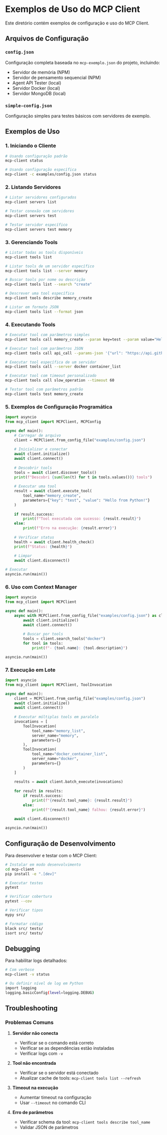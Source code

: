 # Exemplos de Uso do MCP Client

Este diretório contém exemplos de configuração e uso do MCP Client.

## Arquivos de Configuração

### `config.json`
Configuração completa baseada no `mcp-exemplo.json` do projeto, incluindo:
- Servidor de memória (NPM)
- Servidor de pensamento sequencial (NPM)
- Agent API Tester (local)
- Servidor Docker (local)
- Servidor MongoDB (local)

### `simple-config.json`
Configuração simples para testes básicos com servidores de exemplo.

## Exemplos de Uso

### 1. Iniciando o Cliente

```bash
# Usando configuração padrão
mcp-client status

# Usando configuração específica
mcp-client -c examples/config.json status
```

### 2. Listando Servidores

```bash
# Listar servidores configurados
mcp-client servers list

# Testar conexão com servidores
mcp-client servers test

# Testar servidor específico
mcp-client servers test memory
```

### 3. Gerenciando Tools

```bash
# Listar todas as tools disponíveis
mcp-client tools list

# Listar tools de um servidor específico
mcp-client tools list --server memory

# Buscar tools por nome ou descrição
mcp-client tools list --search "create"

# Descrever uma tool específica
mcp-client tools describe memory_create

# Listar em formato JSON
mcp-client tools list --format json
```

### 4. Executando Tools

```bash
# Executar tool com parâmetros simples
mcp-client tools call memory_create --param key=test --param value="Hello World"

# Executar tool com parâmetros JSON
mcp-client tools call api_call --params-json '{"url": "https://api.github.com", "method": "GET"}'

# Executar tool específica de um servidor
mcp-client tools call --server docker container_list

# Executar tool com timeout personalizado
mcp-client tools call slow_operation --timeout 60

# Testar tool com parâmetros padrão
mcp-client tools test memory_create
```

### 5. Exemplos de Configuração Programática

```python
import asyncio
from mcp_client import MCPClient, MCPConfig

async def main():
    # Carregar de arquivo
    client = MCPClient.from_config_file("examples/config.json")
    
    # Inicializar e conectar
    await client.initialize()
    await client.connect()
    
    # Descobrir tools
    tools = await client.discover_tools()
    print(f"Descobri {sum(len(t) for t in tools.values())} tools")
    
    # Executar uma tool
    result = await client.execute_tool(
        tool_name="memory_create",
        parameters={"key": "test", "value": "Hello from Python!"}
    )
    
    if result.success:
        print(f"Tool executada com sucesso: {result.result}")
    else:
        print(f"Erro na execução: {result.error}")
    
    # Verificar status
    health = await client.health_check()
    print(f"Status: {health}")
    
    # Limpar
    await client.disconnect()

# Executar
asyncio.run(main())
```

### 6. Uso com Context Manager

```python
import asyncio
from mcp_client import MCPClient

async def main():
    async with MCPClient.from_config_file("examples/config.json") as client:
        await client.initialize()
        await client.connect()
        
        # Buscar por tools
        tools = client.search_tools("docker")
        for tool in tools:
            print(f"- {tool.name}: {tool.description}")

asyncio.run(main())
```

### 7. Execução em Lote

```python
import asyncio
from mcp_client import MCPClient, ToolInvocation

async def main():
    client = MCPClient.from_config_file("examples/config.json")
    await client.initialize()
    await client.connect()
    
    # Executar múltiplas tools em paralelo
    invocations = [
        ToolInvocation(
            tool_name="memory_list",
            server_name="memory",
            parameters={}
        ),
        ToolInvocation(
            tool_name="docker_container_list",
            server_name="docker",
            parameters={}
        )
    ]
    
    results = await client.batch_execute(invocations)
    
    for result in results:
        if result.success:
            print(f"{result.tool_name}: {result.result}")
        else:
            print(f"{result.tool_name} falhou: {result.error}")
    
    await client.disconnect()

asyncio.run(main())
```

## Configuração de Desenvolvimento

Para desenvolver e testar com o MCP Client:

```bash
# Instalar em modo desenvolvimento
cd mcp-client
pip install -e ".[dev]"

# Executar testes
pytest

# Verificar cobertura
pytest --cov

# Verificar tipos
mypy src/

# Formatar código
black src/ tests/
isort src/ tests/
```

## Debugging

Para habilitar logs detalhados:

```bash
# Com verbose
mcp-client -v status

# Ou definir nível de log em Python
import logging
logging.basicConfig(level=logging.DEBUG)
```

## Troubleshooting

### Problemas Comuns

1. **Servidor não conecta**
   - Verificar se o comando está correto
   - Verificar se as dependências estão instaladas
   - Verificar logs com `-v`

2. **Tool não encontrada**
   - Verificar se o servidor está conectado
   - Atualizar cache de tools: `mcp-client tools list --refresh`

3. **Timeout na execução**
   - Aumentar timeout na configuração
   - Usar `--timeout` no comando CLI

4. **Erro de parâmetros**
   - Verificar schema da tool: `mcp-client tools describe tool_name`
   - Validar JSON de parâmetros
